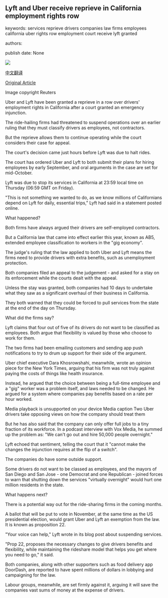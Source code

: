 ## Lyft and Uber receive reprieve in California employment rights row

keywords: services reprieve drivers companies law firms employees california uber rights row employment court receive lyft granted

authors: 

publish date: None

![](https://ichef.bbci.co.uk/news/1024/branded_news/FED2/production/_114043256_hi062864996.jpg)

[中文翻译](Lyft%20and%20Uber%20receive%20reprieve%20in%20California%20employment%20rights%20row_zh.md)

[Original Article](https://www.bbc.com/news/technology-53853708)

Image copyright Reuters

Uber and Lyft have been granted a reprieve in a row over drivers' employment rights in California after a court granted an emergency injunction.

The ride-hailing firms had threatened to suspend operations over an earlier ruling that they must classify drivers as employees, not contractors.

But the reprieve allows them to continue operating while the court considers their case for appeal.

The court's decision came just hours before Lyft was due to halt rides.

The court has ordered Uber and Lyft to both submit their plans for hiring employees by early September, and oral arguments in the case are set for mid-October.

Lyft was due to stop its services in California at 23:59 local time on Thursday (06:59 GMT on Friday).

"This is not something we wanted to do, as we know millions of Californians depend on Lyft for daily, essential trips," Lyft had said in a statement posted online.

What happened?

Both firms have always argued their drivers are self-employed contractors.

But a California law that came into effect earlier this year, known as AB5, extended employee classification to workers in the "gig economy".

The judge's ruling that the law applied to both Uber and Lyft means the firms need to provide drivers with extra benefits, such as unemployment protection.

Both companies filed an appeal to the judgement - and asked for a stay on its enforcement while the courts dealt with the appeal.

Unless the stay was granted, both companies had 10 days to undertake what they saw as a significant overhaul of their business in California.

They both warned that they could be forced to pull services from the state at the end of the day on Thursday.

What did the firms say?

Lyft claims that four out of five of its drivers do not want to be classified as employees. Both argue that flexibility is valued by those who choose to work for them.

The two firms had been emailing customers and sending app push notifications to try to drum up support for their side of the argument.

Uber chief executive Dara Khosrowshahi, meanwhile, wrote an opinion piece for the New York Times, arguing that his firm was not truly against paying the costs of things like health insurance.

Instead, he argued that the choice between being a full-time employee and a "gig" worker was a problem itself, and laws needed to be changed. He argued for a system where companies pay benefits based on a rate per hour worked.

Media playback is unsupported on your device Media caption Two Uber drivers take opposing views on how the company should treat them

But he has also said that the company can only offer full jobs to a tiny fraction of its workforce. In a podcast interview with Vox Media, he summed up the problem as: "We can't go out and hire 50,000 people overnight."

Lyft echoed that sentiment, telling the court that it "cannot make the changes the injunction requires at the flip of a switch".

The companies do have some outside support.

Some drivers do not want to be classed as employees, and the mayors of San Diego and San Jose - one Democrat and one Republican - joined forces to warn that shutting down the services "virtually overnight" would hurt one million residents in the state.

What happens next?

There is a potential way out for the ride-sharing firms in the coming months.

A ballot that will be put to vote in November, at the same time as the US presidential election, would grant Uber and Lyft an exemption from the law. It is known as proposition 22.

"Your voice can help," Lyft wrote in its blog post about suspending services.

"Prop 22, proposes the necessary changes to give drivers benefits and flexibility, while maintaining the rideshare model that helps you get where you need to go," it said.

Both companies, along with other supporters such as food delivery app DoorDash, are reported to have spent millions of dollars in lobbying and campaigning for the law.

Labour groups, meanwhile, are set firmly against it, arguing it will save the companies vast sums of money at the expense of drivers.